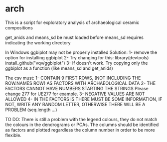 # arch
This is a script for exploratory analysis of archaeological ceramic compositions

get_anids and means_sd be must loaded before 
means_sd requires indicating the working directory

In Windows ggbiplot may not be properly installed
    Solution: 
        1- remove the option for installing ggbiplot
        2- Try changing for this:
              library(devtools)
              install_github("vqv/ggbiplot")
        3- If doesn't work. Try copying only the ggbiplot as a function (like means_sd and get_anids)
        
 The csv must:
  1- CONTAIN 9 FIRST ROWS, (NOT INCLUDING THE ROW.NAMES ROW) AS FACTORS WITH ARCHAEOLOGICAL DATA
  2- THE FACTORS CANNOT HAVE NUMBERS STARTING THE STRINGS Please change 277 for UE277 for example.
  3- NEGATIVE VALUES ARE NOT ALLOWED
  4- IN THE FACTORS IS THERE MUST BE SOME INFORMATION, IF NOT, WRITE ANY RANDOM LETTER, OTHERWISE THERE WILL BE A PROBLEM (seq.length ...)
 
 
 
 TO DO:
 There is still a problem with the legend colours, they do not match the colours in the dendrograms or PCAs. 
 The columns should be identified as factors and plotted regardless the column number in order to be more flexible. 
